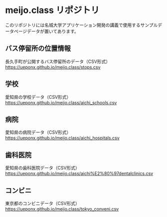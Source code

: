 # meijo.class リポジトリ
このリポジトリには名城大学アプリケーション開発の講義で使用するサンプルデータページデータが置いてあります。

## バス停留所の位置情報

長久手町が公開するバス停留所のデータ（CSV形式）
https://ueponx.github.io/meijo.class/stops.csv

## 学校

愛知県の学校データ（CSV形式）
https://ueponx.github.io/meijo.class/aichi_schools.csv

## 病院

愛知県の病院データ（CSV形式）
https://ueponx.github.io/meijo.class/aichi_hospitals.csv

## 歯科医院

愛知県の歯科医院データ（CSV形式）
https://ueponx.github.io/meijo.class/aichi%E2%80%97dentalclinics.csv

## コンビニ

東京都のコンビニデータ（CSV形式）
https://ueponx.github.io/meijo.class/tokyo_conveni.csv
